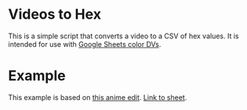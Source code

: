 # Videos to Hex

This is a simple script that converts a video to a CSV of hex values.
It is intended for use with [Google Sheets color DVs](https://github.com/Astral1119/color-dvs).

# Example
This example is based on [this anime edit](https://www.youtube.com/watch?v=CrKJ0XkIATY).
[Link to sheet](https://docs.google.com/spreadsheets/d/1KhDZS6iQmEACmutqJtKmVjTKP-QwbvnJDkXUeVYWdN0/edit?gid=0#gid=0).

